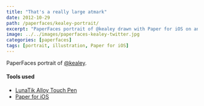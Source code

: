 ```yaml
---
title: "That's a really large atmark"
date: 2012-10-29
path: /paperfaces/kealey-portrait/
excerpt: "PaperFaces portrait of @kealey drawn with Paper for iOS on an iPad."
image: ../../images/paperfaces-kealey-twitter.jpg
categories: [paperfaces]
tags: [portrait, illustration, Paper for iOS]
---
```


PaperFaces portrait of [@kealey](https://twitter.com/kealey).

#### Tools used

- [LunaTik Alloy Touch Pen](https://www.amazon.com/gp/product/B00821TR7G/ref=as_li_ss_tl?ie=UTF8&tag=mademist-20&linkCode=as2&camp=1789&creative=390957&creativeASIN=B00821TR7G)
- [Paper for iOS](https://paper.bywetransfer.com/)
